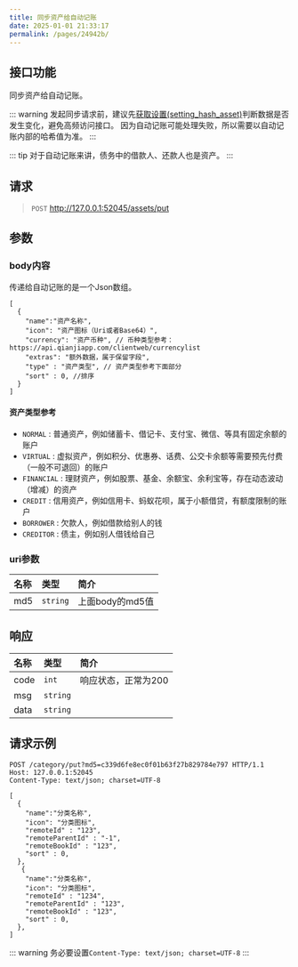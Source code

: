```yaml
---
title: 同步资产给自动记账
date: 2025-01-01 21:33:17
permalink: /pages/24942b/
---
```


## 接口功能

同步资产给自动记账。

::: warning
发起同步请求前，建议先[获取设置(setting_hash_asset)](/pages/f471d3/)判断数据是否发生变化，避免高频访问接口。
因为自动记账可能处理失败，所以需要以自动记账内部的哈希值为准。
:::

::: tip
对于自动记账来讲，债务中的借款人、还款人也是资产。
:::

## 请求

> `POST` http://127.0.0.1:52045/assets/put

## 参数

### body内容

传递给自动记账的是一个Json数组。

```json5
[
  {
    "name":"资产名称",
    "icon": "资产图标（Uri或者Base64）",
    "currency": "资产币种", // 币种类型参考：https://api.qianjiapp.com/clientweb/currencylist
    "extras": "额外数据，属于保留字段",
    "type" : "资产类型", // 资产类型参考下面部分
    "sort" : 0, //排序
  }
]
```
#### 资产类型参考
- `NORMAL` : 普通资产，例如储蓄卡、借记卡、支付宝、微信、等具有固定余额的账户
- `VIRTUAL` : 虚拟资产，例如积分、优惠券、话费、公交卡余额等需要预先付费（一般不可退回）的账户
- `FINANCIAL` : 理财资产，例如股票、基金、余额宝、余利宝等，存在动态波动（增减）的资产
- `CREDIT` : 信用资产，例如信用卡、蚂蚁花呗，属于小额借贷，有额度限制的账户
- `BORROWER` : 欠款人，例如借款给别人的钱
- `CREDITOR` : 债主，例如别人借钱给自己

### uri参数

| 名称   | 类型       | 简介          |
|:-----|:---------|:------------|
| md5  | `string`    | 上面body的md5值 |



## 响应

| 名称    | 类型       | 简介          |
|:------|:---------|:------------|
| code  | `int`    | 响应状态，正常为200 |
| msg   | `string` |             |
| data  | `string`       |       |


## 请求示例


```http request
POST /category/put?md5=c339d6fe8ec0f01b63f27b829784e797 HTTP/1.1
Host: 127.0.0.1:52045
Content-Type: text/json; charset=UTF-8

[
  {
    "name":"分类名称",
    "icon": "分类图标",
    "remoteId" : "123",
    "remoteParentId" : "-1",
    "remoteBookId" : "123",
    "sort" : 0, 
  },
   {
    "name":"分类名称",
    "icon": "分类图标",
    "remoteId" : "1234",
    "remoteParentId" : "123",
    "remoteBookId" : "123",
    "sort" : 0, 
  },
]
```
::: warning
务必要设置`Content-Type: text/json; charset=UTF-8`
:::
